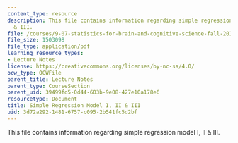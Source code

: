 ```yaml
---
content_type: resource
description: This file contains information regarding simple regression model I, II
  & III.
file: /courses/9-07-statistics-for-brain-and-cognitive-science-fall-2016/3d72a29214816757c0952b541fc5d2bf_MIT9_07F16_lec13.pdf
file_size: 1503098
file_type: application/pdf
learning_resource_types:
- Lecture Notes
license: https://creativecommons.org/licenses/by-nc-sa/4.0/
ocw_type: OCWFile
parent_title: Lecture Notes
parent_type: CourseSection
parent_uid: 39499fd5-0d44-603b-9e08-427e10a178e6
resourcetype: Document
title: Simple Regression Model I, II & III
uid: 3d72a292-1481-6757-c095-2b541fc5d2bf
---
```

This file contains information regarding simple regression model I, II & III.